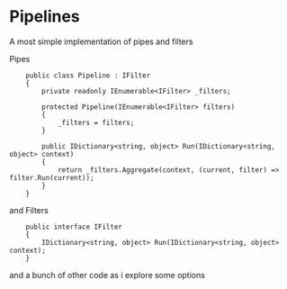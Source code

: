 # Pipelines

A most simple implementation of pipes and filters

Pipes

```
    public class Pipeline : IFilter
    {
        private readonly IEnumerable<IFilter> _filters;

        protected Pipeline(IEnumerable<IFilter> filters)
        {
            _filters = filters;
        }

        public IDictionary<string, object> Run(IDictionary<string, object> context)
        {
            return _filters.Aggregate(context, (current, filter) => filter.Run(current));
        }
    }
```

and Filters

```
    public interface IFilter
    {
        IDictionary<string, object> Run(IDictionary<string, object> context);
    }
```

and a bunch of other code as i explore some options
